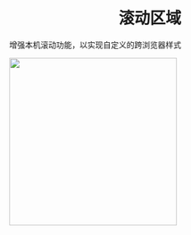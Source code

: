<h1 align="center">
  滚动区域
</h1>

增强本机滚动功能，以实现自定义的跨浏览器样式

<image src="../ScrollArea.webp" height="300"></image>
